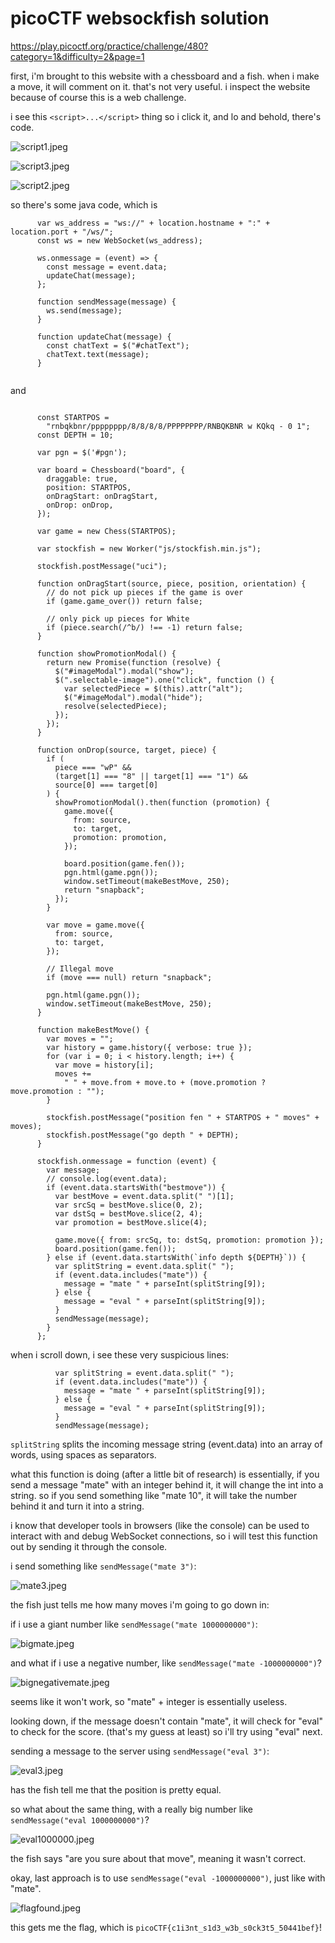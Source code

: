 # picoCTF websockfish solution

https://play.picoctf.org/practice/challenge/480?category=1&difficulty=2&page=1

first, i'm brought to this website with a chessboard and a fish. when i make a move, it will comment on it. that's not very useful. i inspect the website because of course this is a web challenge.

i see this `<script>...</script>` thing so i click it, and lo and behold, there's code.

![script1.jpeg](images/script1.jpeg)

![script3.jpeg](images/script3.jpeg)

![script2.jpeg](images/script2.jpeg)

so there's some java code, which is

```
      var ws_address = "ws://" + location.hostname + ":" + location.port + "/ws/";
      const ws = new WebSocket(ws_address);

      ws.onmessage = (event) => {
        const message = event.data;
        updateChat(message);
      };

      function sendMessage(message) {
        ws.send(message);
      }

      function updateChat(message) {
        const chatText = $("#chatText");
        chatText.text(message);
      }
    
```

and

```

      const STARTPOS =
        "rnbqkbnr/pppppppp/8/8/8/8/PPPPPPPP/RNBQKBNR w KQkq - 0 1";
      const DEPTH = 10;

      var pgn = $('#pgn');

      var board = Chessboard("board", {
        draggable: true,
        position: STARTPOS,
        onDragStart: onDragStart,
        onDrop: onDrop,
      });

      var game = new Chess(STARTPOS);

      var stockfish = new Worker("js/stockfish.min.js");

      stockfish.postMessage("uci");

      function onDragStart(source, piece, position, orientation) {
        // do not pick up pieces if the game is over
        if (game.game_over()) return false;

        // only pick up pieces for White
        if (piece.search(/^b/) !== -1) return false;
      }

      function showPromotionModal() {
        return new Promise(function (resolve) {
          $("#imageModal").modal("show");
          $(".selectable-image").one("click", function () {
            var selectedPiece = $(this).attr("alt");
            $("#imageModal").modal("hide");
            resolve(selectedPiece);
          });
        });
      }

      function onDrop(source, target, piece) {
        if (
          piece === "wP" &&
          (target[1] === "8" || target[1] === "1") &&
          source[0] === target[0]
        ) {
          showPromotionModal().then(function (promotion) {
            game.move({
              from: source,
              to: target,
              promotion: promotion,
            });

            board.position(game.fen());
            pgn.html(game.pgn());
            window.setTimeout(makeBestMove, 250);
            return "snapback";
          });
        }

        var move = game.move({
          from: source,
          to: target,
        });

        // Illegal move
        if (move === null) return "snapback";

        pgn.html(game.pgn());
        window.setTimeout(makeBestMove, 250);
      }

      function makeBestMove() {
        var moves = "";
        var history = game.history({ verbose: true });
        for (var i = 0; i < history.length; i++) {
          var move = history[i];
          moves +=
            " " + move.from + move.to + (move.promotion ? move.promotion : "");
        }

        stockfish.postMessage("position fen " + STARTPOS + " moves" + moves);
        stockfish.postMessage("go depth " + DEPTH);
      }

      stockfish.onmessage = function (event) {
        var message;
        // console.log(event.data);
        if (event.data.startsWith("bestmove")) {
          var bestMove = event.data.split(" ")[1];
          var srcSq = bestMove.slice(0, 2);
          var dstSq = bestMove.slice(2, 4);
          var promotion = bestMove.slice(4);

          game.move({ from: srcSq, to: dstSq, promotion: promotion });
          board.position(game.fen());
        } else if (event.data.startsWith(`info depth ${DEPTH}`)) {
          var splitString = event.data.split(" ");
          if (event.data.includes("mate")) {
            message = "mate " + parseInt(splitString[9]);
          } else {
            message = "eval " + parseInt(splitString[9]);
          }
          sendMessage(message);
        }
      };
```

when i scroll down, i see these very suspicious lines:
```
          var splitString = event.data.split(" ");
          if (event.data.includes("mate")) {
            message = "mate " + parseInt(splitString[9]);
          } else {
            message = "eval " + parseInt(splitString[9]);
          }
          sendMessage(message);
```

`splitString` splits the incoming message string (event.data) into an array of words, using spaces as separators. 

what this function is doing (after a little bit of research) is essentially, if you send a message "mate" with an integer behind it, it will change the int into a string. so if you send something like "mate 10", it will take the number behind it and turn it into a string. 

i know that developer tools in browsers (like the console) can be used to interact with and debug WebSocket connections, so i will test this function out by sending it through the console.

i send something like `sendMessage("mate 3")`:

![mate3.jpeg](images/mate3.jpeg)

the fish just tells me how many moves i'm going to go down in:

if i use a giant number like `sendMessage("mate 1000000000")`:

![bigmate.jpeg](images/mate1000000.jpeg)

and what if i use a negative number, like `sendMessage("mate -1000000000")`?

![bignegativemate.jpeg](images/mate-1000000.jpeg)

seems like it won't work, so "mate" + integer is essentially useless.

looking down, if the message doesn't contain "mate",  it will check for "eval" to check for the score. (that's my guess at least) so i'll try using "eval" next. 

sending a message to the server using `sendMessage("eval 3")`:

![eval3.jpeg](images/eval3.jpeg)

has the fish tell me that the position is pretty equal.

so what about the same thing, with a really big number like `sendMessage("eval 1000000000")`?

![eval1000000.jpeg](images/eval1000000.jpeg)

the fish says "are you sure about that move", meaning it wasn't correct.

okay, last approach is to use `sendMessage("eval -1000000000")`, just like with "mate".

![flagfound.jpeg](images/flagfound.jpeg)

this gets me the flag, which is `picoCTF{c1i3nt_s1d3_w3b_s0ck3t5_50441bef}`!